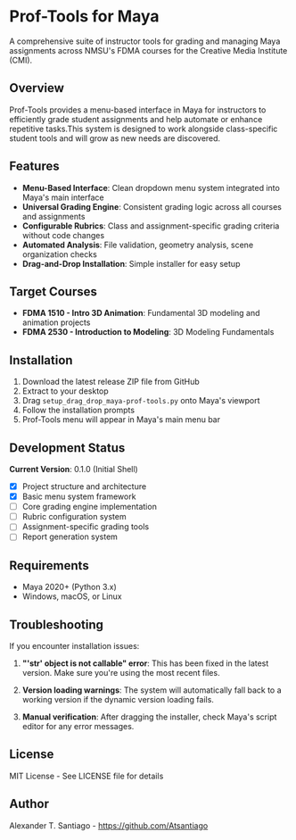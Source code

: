 # Prof-Tools for Maya

A comprehensive suite of instructor tools for grading and managing Maya assignments across NMSU's FDMA courses for the Creative Media Institute (CMI).

## Overview

Prof-Tools provides a menu-based interface in Maya for instructors to efficiently grade student assignments and help automate or enhance repetitive tasks.This system is designed to work alongside class-specific student tools and will grow as new needs are discovered.

## Features

- **Menu-Based Interface**: Clean dropdown menu system integrated into Maya's main interface
- **Universal Grading Engine**: Consistent grading logic across all courses and assignments  
- **Configurable Rubrics**: Class and assignment-specific grading criteria without code changes
- **Automated Analysis**: File validation, geometry analysis, scene organization checks
- **Drag-and-Drop Installation**: Simple installer for easy setup

## Target Courses

- **FDMA 1510 - Intro 3D Animation**: Fundamental 3D modeling and animation projects
- **FDMA 2530 - Introduction to Modeling**: 3D Modeling Fundamentals

## Installation

1. Download the latest release ZIP file from GitHub
2. Extract to your desktop
3. Drag `setup_drag_drop_maya-prof-tools.py` onto Maya's viewport
4. Follow the installation prompts
5. Prof-Tools menu will appear in Maya's main menu bar

## Development Status

**Current Version**: 0.1.0 (Initial Shell)

- [x] Project structure and architecture
- [x] Basic menu system framework
- [ ] Core grading engine implementation
- [ ] Rubric configuration system
- [ ] Assignment-specific grading tools
- [ ] Report generation system

## Requirements

- Maya 2020+ (Python 3.x)
- Windows, macOS, or Linux

## Troubleshooting

If you encounter installation issues:

1. **"'str' object is not callable" error**: This has been fixed in the latest version. Make sure you're using the most recent files.

2. **Version loading warnings**: The system will automatically fall back to a working version if the dynamic version loading fails.

3. **Manual verification**: After dragging the installer, check Maya's script editor for any error messages.

## License

MIT License - See LICENSE file for details

## Author

Alexander T. Santiago  - https://github.com/Atsantiago